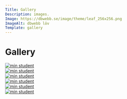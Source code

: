 ```yaml
---
Title: Gallery
Description: images.
Image: https://dbwebb.se/image/theme/leaf_256x256.png
ImageAlt: dbwebb löv
Template: gallery
---
```

<!-- hur ska man länka bilderna och vart ska man referera bildlänkarna  -->
<!-- https://dbwebb.se/image/theme/leaf_256x256.png -->

Gallery
==========================

<div>
    <a href="%base_url%/assets/img/Star Citizen 2021-08-08 22_22_05.png" target="_blank">
        <img class="galleryimage" src="%base_url%/assets/img/Star Citizen 2021-08-08 22_22_05.png?w=5&h=5&crop-to-fit"
    alt="min student"></a>
</div>

<div>
    <a href="%base_url%/assets/img/Star Citizen 2021-11-23 20_58_09.png" target="_blank">
        <img class="galleryimage" src="%base_url%/assets/img/Star Citizen 2021-11-23 20_58_09.png?w=333&h=333&crop-to-fit"
    alt="min student"></a>
</div>

<div>
    <a href="%base_url%/assets/img/Star Citizen 2021-10-12 14_19_28.png" target="_blank">
        <img class="galleryimage" src="%base_url%/assets/img/Star Citizen 2021-10-12 14_19_28.png?w=333&h=333&crop-to-fit"
    alt="min student"></a>
</div>

<div>
    <a href="%base_url%/assets/img/Star Citizen 2019-12-01 20_26_22.png" target="_blank">
        <img class="galleryimage" src="%base_url%/assets/img/Star Citizen 2019-12-01 20_26_22.png?w=333&h=333&crop-to-fit"
    alt="min student"></a>
</div>

<div>
    <a href="%base_url%/assets/img/Star Citizen 2021-01-20 11_15_28.png" target="_blank">
        <img class="galleryimage" src="%base_url%/assets/img/Star Citizen 2021-01-20 11_15_28.png?w=333&h=333&crop-to-fit"
    alt="min student"></a>
</div>

<div>
    <a href="%base_url%/assets/img/Star Citizen 2020-11-23 21_42_36.png" target="_blank">
        <img class="galleryimage" src="%base_url%/assets/img/Star Citizen 2020-11-23 21_42_36.png?w=333&h=333&crop-to-fit"
    alt="min student"></a>
</div>
